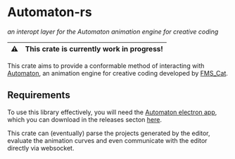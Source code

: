# Automaton-rs

*an interopt layer for the Automaton animation engine for creative coding*

|⚠️|This crate is currently work in progress!|
|--|--|

This crate aims to provide a conformable method of interacting with [Automaton](https://github.com/FMS-Cat/automaton), an animation engine for creative coding developed by [FMS_Cat](https://fms-cat.com/).

## Requirements

To use this library effectively, you will need the [Automaton electron app](https://github.com/FMS-Cat/automaton-electron), which you can download in the releases secton [here](https://github.com/FMS-Cat/automaton-electron/releases).

This crate can (eventually) parse the projects generated by the editor, evaluate the animation curves and even communicate with the editor directly via websocket.
